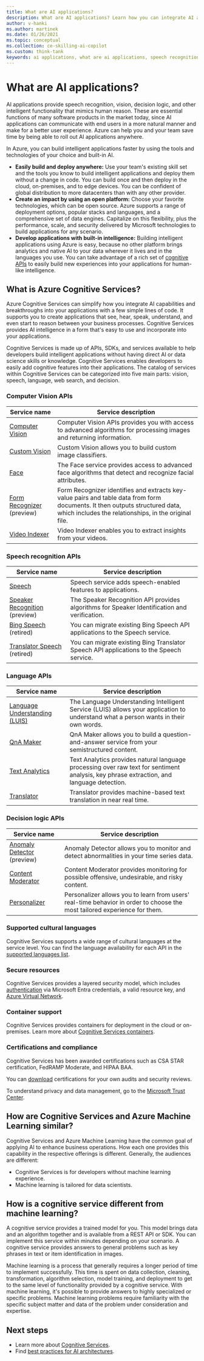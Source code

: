 ```yaml
---
title: What are AI applications?
description: What are AI applications? Learn how you can integrate AI applications and capabilities with your applications using Azure Cognitive Services.
author: v-hanki
ms.author: martinek
ms.date: 01/26/2021
ms.topic: conceptual
ms.collection: ce-skilling-ai-copilot
ms.custom: think-tank
keywords: ai applications, what are ai applications, speech recognition apis, computer vision apis, decision logic apis
---
```


# What are AI applications?

AI applications provide speech recognition, vision, decision logic, and other intelligent functionality that mimics human reason. These are essential functions of many software products in the market today, since AI applications can communicate with end users in a more natural manner and make for a better user experience. Azure can help you and your team save time by being able to roll out AI applications anywhere.

In Azure, you can build intelligent applications faster by using the tools and technologies of your choice and built-in AI.

- **Easily build and deploy anywhere:** Use your team's existing skill set and the tools you know to build intelligent applications and deploy them without a change in code. You can build once and then deploy in the cloud, on-premises, and to edge devices. You can be confident of global distribution to more datacenters than with any other provider.
- **Create an impact by using an open platform:** Choose your favorite technologies, which can be open source. Azure supports a range of deployment options, popular stacks and languages, and a comprehensive set of data engines. Capitalize on this flexibility, plus the performance, scale, and security delivered by Microsoft technologies to build applications for any scenario.
- **Develop applications with built-in intelligence:** Building intelligent applications using Azure is easy, because no other platform brings analytics and native AI to your data wherever it lives and in the languages you use. You can take advantage of a rich set of [cognitive APIs](https://azure.microsoft.com/services/cognitive-services/) to easily build new experiences into your applications for human-like intelligence.

## What is Azure Cognitive Services?

Azure Cognitive Services can simplify how you integrate AI capabilities and breakthroughs into your applications with a few simple lines of code. It supports you to create applications that see, hear, speak, understand, and even start to reason between your business processes. Cognitive Services provides AI intelligence in a form that's easy to use and incorporate into your applications.

Cognitive Services is made up of APIs, SDKs, and services available to help developers build intelligent applications without having direct AI or data science skills or knowledge. Cognitive Services enables developers to easily add cognitive features into their applications. The catalog of services within Cognitive Services can be categorized into five main parts: vision, speech, language, web search, and decision.

### Computer Vision APIs

| Service name | Service description |
| --- | --- |
| [Computer Vision](/azure/cognitive-services/computer-vision/) | Computer Vision APIs provides you with access to advanced algorithms for processing images and returning information. |
| [Custom Vision](/azure/cognitive-services/custom-vision-service/overview) | Custom Vision allows you to build custom image classifiers. |
| [Face](/azure/cognitive-services/face/) | The Face service provides access to advanced face algorithms that detect and recognize facial attributes. |
| [Form Recognizer](/azure/applied-ai-services/form-recognizer/) (preview) | Form Recognizer identifies and extracts key-value pairs and table data from form documents. It then outputs structured data, which includes the relationships, in the original file. |
| [Video Indexer](/azure/azure-video-indexer/video-indexer-overview) | Video Indexer enables you to extract insights from your videos. |

### Speech recognition APIs

| Service name | Service description |
| --- | --- |
| [Speech](/azure/cognitive-services/speech-service/) | Speech service adds speech-enabled features to applications. |
| [Speaker Recognition](/azure/cognitive-services/speech-service/speaker-recognition-overview) (preview) | The Speaker Recognition API provides algorithms for Speaker Identification and verification. |
| [Bing Speech](/azure/cognitive-services/speech-service/how-to-migrate-from-bing-speech) (retired) | You can migrate existing Bing Speech API applications to the Speech service. |
| [Translator Speech](/azure/cognitive-services/speech-service/how-to-migrate-from-translator-speech-api) (retired) | You can migrate existing Bing Translator Speech API applications to the Speech service. |

### Language APIs

| Service name | Service description |
|--|--|
| [Language Understanding (LUIS)](/azure/cognitive-services/luis/) | The Language Understanding Intelligent Service (LUIS) allows your application to understand what a person wants in their own words. |
| [QnA Maker](/azure/cognitive-services/qnamaker/) | QnA Maker allows you to build a question-and-answer service from your semistructured content. |
| [Text Analytics](/azure/cognitive-services/text-analytics/) | Text Analytics provides natural language processing over raw text for sentiment analysis, key phrase extraction, and language detection. |
| [Translator](/azure/cognitive-services/translator/) | Translator provides machine-based text translation in near real time. |

### Decision logic APIs

| Service name | Service description |
| --- | --- |
| [Anomaly Detector](/azure/cognitive-services/anomaly-detector/) (preview) | Anomaly Detector allows you to monitor and detect abnormalities in your time series data. |
| [Content Moderator](/azure/cognitive-services/content-moderator/overview) | Content Moderator provides monitoring for possible offensive, undesirable, and risky content. |
| [Personalizer](/azure/cognitive-services/personalizer/) | Personalizer allows you to learn from users' real-time behavior in order to choose the most tailored experience for them. |

### Supported cultural languages

Cognitive Services supports a wide range of cultural languages at the service level. You can find the language availability for each API in the [supported languages list](/azure/cognitive-services/language-support).

### Secure resources

Cognitive Services provides a layered security model, which includes [authentication](/azure/cognitive-services/authentication) via Microsoft Entra credentials, a valid resource key, and [Azure Virtual Network](/azure/cognitive-services/cognitive-services-virtual-networks).

### Container support

Cognitive Services provides containers for deployment in the cloud or on-premises. Learn more about [Cognitive Services containers](/azure/cognitive-services/cognitive-services-container-support).

### Certifications and compliance

Cognitive Services has been awarded certifications such as CSA STAR certification, FedRAMP Moderate, and HIPAA BAA.

You can [download](/samples/browse/?redirectedfrom=TechNet-Gallery) certifications for your own audits and security reviews.

To understand privacy and data management, go to the [Microsoft Trust Center](https://servicetrust.microsoft.com/).

## How are Cognitive Services and Azure Machine Learning similar?

Cognitive Services and Azure Machine Learning have the common goal of applying AI to enhance business operations. How each one provides this capability in the respective offerings is different. Generally, the audiences are different:

- Cognitive Services is for developers without machine learning experience.
- Machine learning is tailored for data scientists.

## How is a cognitive service different from machine learning?

A cognitive service provides a trained model for you. This model brings data and an algorithm together and is available from a REST API or SDK. You can implement this service within minutes depending on your scenario. A cognitive service provides answers to general problems such as key phrases in text or item identification in images.

Machine learning is a process that generally requires a longer period of time to implement successfully. This time is spent on data collection, cleaning, transformation, algorithm selection, model training, and deployment to get to the same level of functionality provided by a cognitive service. With machine learning, it's possible to provide answers to highly specialized or specific problems. Machine learning problems require familiarity with the specific subject matter and data of the problem under consideration and expertise.

## Next steps

- Learn more about [Cognitive Services](/azure/cognitive-services/).
- Find [best practices for AI architectures](/azure/architecture/solution-ideas/articles/ai-at-the-edge).
